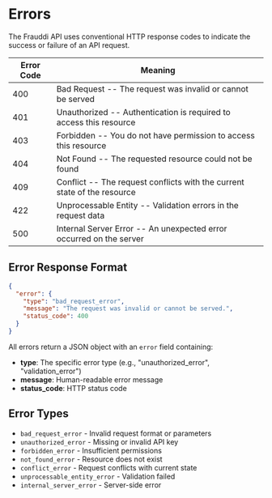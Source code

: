 # Errors

The Frauddi API uses conventional HTTP response codes to indicate the success or failure of an API request.

Error Code | Meaning
---------- | -------
400 | Bad Request -- The request was invalid or cannot be served
401 | Unauthorized -- Authentication is required to access this resource
403 | Forbidden -- You do not have permission to access this resource
404 | Not Found -- The requested resource could not be found
409 | Conflict -- The request conflicts with the current state of the resource
422 | Unprocessable Entity -- Validation errors in the request data
500 | Internal Server Error -- An unexpected error occurred on the server

## Error Response Format

```json
{
  "error": {
    "type": "bad_request_error",
    "message": "The request was invalid or cannot be served.",
    "status_code": 400
  }
}
```

All errors return a JSON object with an `error` field containing:

- **type**: The specific error type (e.g., "unauthorized_error", "validation_error")
- **message**: Human-readable error message
- **status_code**: HTTP status code

## Error Types

- `bad_request_error` - Invalid request format or parameters
- `unauthorized_error` - Missing or invalid API key
- `forbidden_error` - Insufficient permissions
- `not_found_error` - Resource does not exist
- `conflict_error` - Request conflicts with current state
- `unprocessable_entity_error` - Validation failed
- `internal_server_error` - Server-side error
